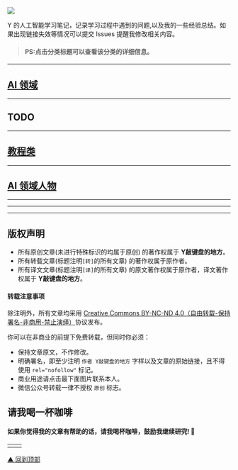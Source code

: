 ![](https://as1.ftcdn.net/jpg/01/36/09/56/500_F_136095668_hJPJFqxEa9XzEFNjRsfjj3GtQK24r3qO.jpg)

Y 的人工智能学习笔记，记录学习过程中遇到的问题,以及我的一些经验总结。如果出现链接失效等情况可以提交 Issues 提醒我修改相关内容。

> #### PS:点击分类标题可以查看该分类的详细信息。 

******

## [AI 领域](./ai_job.md)

******

## TODO

******

## [教程类]()

******

## [AI 领域人物]()

******


******

******

## 版权声明

* 所有原创文章(未进行特殊标识的均属于原创) 的著作权属于 **Y敲键盘的地方**。
* 所有转载文章(标题注明`[转]`的所有文章) 的著作权属于原作者。
* 所有译文文章(标题注明`[译]`的所有文章) 的原文著作权属于原作者，译文著作权属于 **Y敲键盘的地方**。

#### 转载注意事项

除注明外，所有文章均采用 [Creative Commons BY-NC-ND 4.0（自由转载-保持署名-非商用-禁止演绎）](http://creativecommons.org/licenses/by-nc-nd/4.0/deed.zh)协议发布。

你可以在非商业的前提下免费转载，但同时你必须：

* 保持文章原文，不作修改。
* 明确署名，即至少注明 `作者 Y敲键盘的地方` 字样以及文章的原始链接，且不得使用 `rel="nofollow"` 标记。
* 商业用途请点击最下面图片联系本人。
* 微信公众号转载一律不授权 `原创` 标志。

## 请我喝一杯咖啡

#### 如果你觉得我的文章有帮助的话，请我喝杯咖啡，鼓励我继续研究! 🐾

|                                          |                                          |
| ---------------------------------------- | ---------------------------------------- |
| ![]() | ![]() |

[▲ 回到顶部](#top)